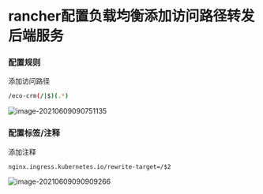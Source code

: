 # rancher配置负载均衡添加访问路径转发后端服务

### 配置规则

添加访问路径

```bash
/eco-crm(/|$)(.*)
```

![image-20210609090751135](https://tva1.sinaimg.cn/large/008i3skNgy1grbqqh4otnj31760u0457.jpg)

### 配置标签/注释

添加注释

```
nginx.ingress.kubernetes.io/rewrite-target=/$2
```

![image-20210609090909266](https://tva1.sinaimg.cn/large/008i3skNgy1grbqrtvpkgj31ww0mwjvf.jpg)

